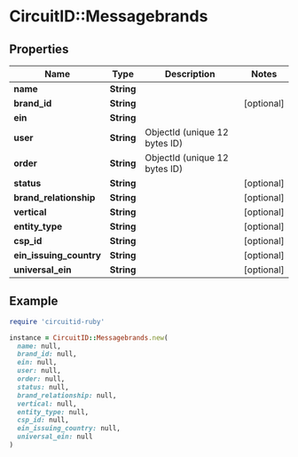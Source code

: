 # CircuitID::Messagebrands

## Properties

| Name | Type | Description | Notes |
| ---- | ---- | ----------- | ----- |
| **name** | **String** |  |  |
| **brand_id** | **String** |  | [optional] |
| **ein** | **String** |  |  |
| **user** | **String** | ObjectId (unique 12 bytes ID) |  |
| **order** | **String** | ObjectId (unique 12 bytes ID) |  |
| **status** | **String** |  | [optional] |
| **brand_relationship** | **String** |  | [optional] |
| **vertical** | **String** |  | [optional] |
| **entity_type** | **String** |  | [optional] |
| **csp_id** | **String** |  | [optional] |
| **ein_issuing_country** | **String** |  | [optional] |
| **universal_ein** | **String** |  | [optional] |

## Example

```ruby
require 'circuitid-ruby'

instance = CircuitID::Messagebrands.new(
  name: null,
  brand_id: null,
  ein: null,
  user: null,
  order: null,
  status: null,
  brand_relationship: null,
  vertical: null,
  entity_type: null,
  csp_id: null,
  ein_issuing_country: null,
  universal_ein: null
)
```

